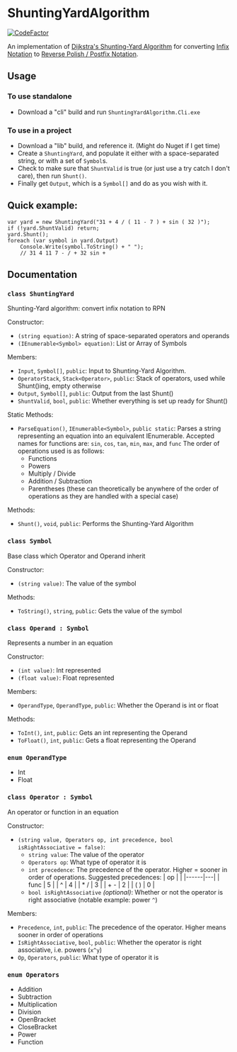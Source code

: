 # ShuntingYardAlgorithm
[![CodeFactor](https://www.codefactor.io/repository/github/cainy-a/shuntingyardalgorithm/badge)](https://www.codefactor.io/repository/github/cainy-a/shuntingyardalgorithm)

An implementation of [Dijkstra's Shunting-Yard Algorithm](https://en.m.wikipedia.org/wiki/Shunting-yard_algorithm) for converting [Infix Notation](https://en.m.wikipedia.org/wiki/Infix_notation) to [Reverse Polish / Postfix Notation](https://en.m.wikipedia.org/wiki/Reverse_Polish_notation).

## Usage
### To use standalone
- Download a "cli" build and run `ShuntingYardAlgorithm.Cli.exe`
### To use in a project
- Download a "lib" build, and reference it. (Might do Nuget if I get time)
- Create a `ShuntingYard`, and populate it either with a space-separated string, or with a set of `Symbol`s.
- Check to make sure that `ShuntValid` is true (or just use a try catch I don't care), then run `Shunt()`.
- Finally get `Output`, which is a `Symbol[]` and do as you wish with it.

## Quick example:
```
var yard = new ShuntingYard("31 + 4 / ( 11 - 7 ) + sin ( 32 )");
if (!yard.ShuntValid) return;
yard.Shunt();
foreach (var symbol in yard.Output)
	Console.Write(symbol.ToString() + " ");
	// 31 4 11 7 - / + 32 sin +
```

## Documentation
### `class ShuntingYard`
Shunting-Yard algorithm: convert infix notation to RPN

Constructor:
- `(string equation)`: A string of space-separated operators and operands
- `(IEnumerable<Symbol> equation)`: List or Array of Symbols

Members:
- `Input`, `Symbol[]`, `public`: Input to Shunting-Yard Algorithm.
- `OperatorStack`, `Stack<Operator>`, `public`: Stack of operators, used while Shunt()ing, empty otherwise
- `Output`, `Symbol[]`, `public`: Output from the last Shunt()
- `ShuntValid`, `bool`, `public`: Whether everything is set up ready for Shunt()

Static Methods:
- `ParseEquation()`, `IEnumerable<Symbol>`, `public static`: Parses a string representing an equation into an equivalent IEnumerable.
	Accepted names for functions are: `sin`, `cos`, `tan`, `min`, `max`, and `func`
	The order of operations used is as follows:
	* Functions
	* Powers
	* Multiply / Divide
	* Addition / Subtraction
	* Parentheses (these can theoretically be anywhere of the order of operations as they are handled with a special case)

Methods:
- `Shunt()`, `void`, `public`: Performs the Shunting-Yard Algorithm

### `class Symbol`
Base class which Operator and Operand inherit

Constructor:
- `(string value)`: The value of the symbol

Methods:
- `ToString()`, `string`, `public`: Gets the value of the symbol

### `class Operand : Symbol`
Represents a number in an equation

Constructor:
- `(int value)`: Int represented
- `(float value)`: Float represented

Members:
- `OperandType`, `OperandType`, `public`: Whether the Operand is int or float

Methods:
- `ToInt()`, `int`, `public`: Gets an int representing the Operand
- `ToFloat()`, `int`, `public`: Gets a float representing the Operand

### `enum OperandType`
- Int
- Float

### `class Operator : Symbol`
An operator or function in an equation

Constructor:
- `(string value, Operators op, int precedence, bool isRightAssociative = false)`:
	* `string value`: The value of the operator
	* `Operators op`: What type of operator it is
	* `int precedence`: The precedence of the operator. Higher = sooner in order of operations. Suggested precedences:
		| op   |   |
		|------|---|
		| func | 5 |
		| ^    | 4 |
		| * /  | 3 |
		| + -  | 2 |
		| ( )  | 0 |
	* `bool isRightAssociative` *(optional)*: Whether or not the operator is right associative (notable example: power `^`)

Members:
- `Precedence`, `int`, `public`: The precedence of the operator. Higher means sooner in order of operations
- `IsRightAssociative`, `bool`, `public`: Whether the operator is right associative, i.e. powers (`x^y`)
- `Op`, `Operators`, `public`: What type of operator it is

### `enum Operators`
- Addition
- Subtraction
- Multiplication
- Division
- OpenBracket
- CloseBracket
- Power
- Function
